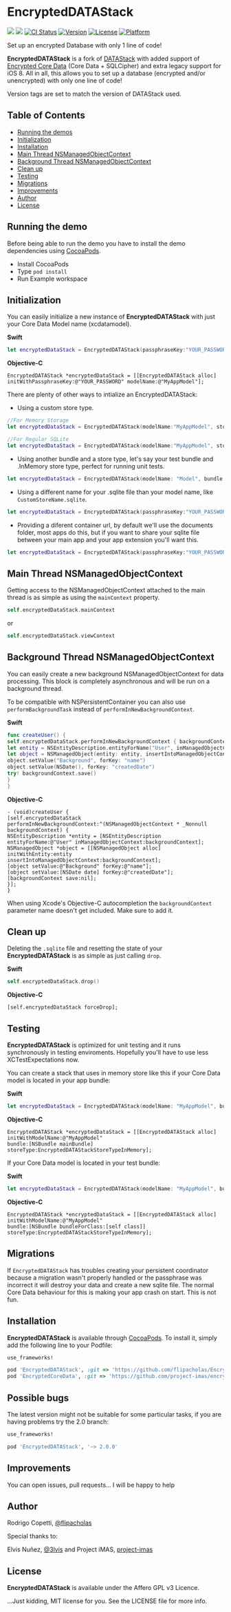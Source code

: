 # EncryptedDATAStack
[![](http://img.shields.io/badge/iOS-8.0%2B-blue.svg)]()
[![](http://img.shields.io/badge/Swift-3-red.svg)]()
[![CI Status](http://img.shields.io/travis/flipacholas/EncryptedDATAStack.svg?style=flat)](https://travis-ci.org/flipacholas/EncryptedDATAStack)
[![Version](https://img.shields.io/cocoapods/v/EncryptedDATAStack.svg?style=flat)](http://cocoapods.org/pods/EncryptedDATAStack)
[![License](https://img.shields.io/cocoapods/l/EncryptedDATAStack.svg?style=flat)](http://cocoapods.org/pods/EncryptedDATAStack)
[![Platform](https://img.shields.io/cocoapods/p/EncryptedDATAStack.svg?style=flat)](http://cocoapods.org/pods/EncryptedDATAStack)

Set up an encrypted Database with only 1 line of code!

**EncryptedDATAStack** is a fork of [DATAStack](https://github.com/SyncDB/DATAStack)  with added support of [Encrypted Core Data](https://github.com/project-imas/encrypted-core-data) (Core Data + SQLCipher) and extra legacy support for iOS 8.
All in all, this allows you to set up a database (encrypted and/or unencrypted) with only one line of code!

Version tags are set to match the version of DATAStack used.


## Table of Contents

* [Running the demos](#running-the-demo)
* [Initialization](#initialization)
* [Installation](#installation)
* [Main Thread NSManagedObjectContext](#main-thread-nsmanagedobjectcontext)
* [Background Thread NSManagedObjectContext](#background-thread-nsmanagedobjectcontext)
* [Clean up](#clean-up)
* [Testing](#testing)
* [Migrations](#migrations)
* [Improvements](#improvements)
* [Author](#author)
* [License](#license)

## Running the demo
Before being able to run the demo you have to install the demo dependencies using [CocoaPods](https://cocoapods.org/).

- Install CocoaPods
- Type `pod install`
- Run Example workspace

## Initialization

You can easily initialize a new instance of **EncryptedDATAStack** with just your Core Data Model name (xcdatamodel).

**Swift**
``` swift
let encryptedDataStack = EncryptedDATAStack(passphraseKey:"YOUR_PASSWORD", modelName:"MyAppModel")
```

**Objective-C**
``` objc
EncryptedDATAStack *encryptedDataStack = [[EncryptedDATAStack alloc] initWithPassphraseKey:@"YOUR_PASSWORD" modelName:@"MyAppModel"];
```

There are plenty of other ways to intialize an EncryptedDATAStack:

- Using a custom store type.

``` swift
//For Memory Storage
let encryptedDataStack = EncryptedDATAStack(modelName:"MyAppModel", storeType: .InMemory)
```

``` swift
//For Regular SQLite
let encryptedDataStack = EncryptedDATAStack(modelName:"MyAppModel", storeType: .sqLiteNoEncryption)
```

- Using another bundle and a store type, let's say your test bundle and .InMemory store type, perfect for running unit tests.

``` swift
let encryptedDataStack = EncryptedDATAStack(modelName: "Model", bundle: NSBundle(forClass: Tests.self), storeType: .InMemory)
```

- Using a different name for your .sqlite file than your model name, like `CustomStoreName.sqlite`.

``` swift
let encryptedDataStack = EncryptedDATAStack(passphraseKey:"YOUR_PASSWORD", modelName: "Model", bundle: NSBundle.mainBundle(), storeType: .sqLite, storeName: "CustomStoreName")
```

- Providing a diferent container url, by default we'll use the documents folder, most apps do this, but if you want to share your sqlite file between your main app and your app extension you'll want this.

``` swift
let encryptedDataStack = EncryptedDATAStack(passphraseKey:"YOUR_PASSWORD", modelName: "Model", bundle: NSBundle.mainBundle(), storeType: .sqLite, storeName: "CustomStoreName", containerURL: sharedURL)
```

## Main Thread NSManagedObjectContext

Getting access to the NSManagedObjectContext attached to the main thread is as simple as using the `mainContext` property.

```swift
self.encryptedDataStack.mainContext
```

or

```swift
self.encryptedDataStack.viewContext
```

## Background Thread NSManagedObjectContext

You can easily create a new background NSManagedObjectContext for data processing. This block is completely asynchronous and will be run on a background thread.

To be compatible with NSPersistentContainer you can also use `performBackgroundTask` instead of `performInNewBackgroundContext`.

**Swift**
```swift
func createUser() {
self.encryptedDataStack.performInNewBackgroundContext { backgroundContext in
let entity = NSEntityDescription.entityForName("User", inManagedObjectContext: backgroundContext)!
let object = NSManagedObject(entity: entity, insertIntoManagedObjectContext: backgroundContext)
object.setValue("Background", forKey: "name")
object.setValue(NSDate(), forKey: "createdDate")
try! backgroundContext.save()
}
}
```

**Objective-C**
```objc
- (void)createUser {
[self.encryptedDataStack performInNewBackgroundContext:^(NSManagedObjectContext * _Nonnull backgroundContext) {
NSEntityDescription *entity = [NSEntityDescription entityForName:@"User" inManagedObjectContext:backgroundContext];
NSManagedObject *object = [[NSManagedObject alloc] initWithEntity:entity insertIntoManagedObjectContext:backgroundContext];
[object setValue:@"Background" forKey:@"name"];
[object setValue:[NSDate date] forKey:@"createdDate"];
[backgroundContext save:nil];
}];
}
```

When using Xcode's Objective-C autocompletion the `backgroundContext` parameter name doesn't get included. Make sure to add it.

## Clean up

Deleting the `.sqlite` file and resetting the state of your **EncryptedDATAStack** is as simple as just calling `drop`.

**Swift**
```swift
self.encryptedDataStack.drop()
```

**Objective-C**
```objc
[self.encryptedDataStack forceDrop];
```

## Testing

**EncryptedDATAStack** is optimized for unit testing and it runs synchronously in testing enviroments. Hopefully you'll have to use less XCTestExpectations now.

You can create a stack that uses in memory store like this if your Core Data model is located in your app bundle:

**Swift**
```swift
let encryptedDataStack = EncryptedDATAStack(modelName: "MyAppModel", bundle: NSBundle.mainBundle(), storeType: .InMemory)
```

**Objective-C**
```objc
EncryptedDATAStack *encryptedDataStack = [[EncryptedDATAStack alloc] initWithModelName:@"MyAppModel"
bundle:[NSBundle mainBundle]
storeType:EncryptedDATAStackStoreTypeInMemory];
```

If your Core Data model is located in your test bundle:

**Swift**
```swift
let encryptedDataStack = EncryptedDATAStack(modelName: "MyAppModel", bundle: NSBundle(forClass: Tests.self), storeType: .InMemory)
```

**Objective-C**
```objc
EncryptedDATAStack *encryptedDataStack = [[EncryptedDATAStack alloc] initWithModelName:@"MyAppModel"
bundle:[NSBundle bundleForClass:[self class]]
storeType:EncryptedDATAStackStoreTypeInMemory];
```

## Migrations

If `EncryptedDATAStack` has troubles creating your persistent coordinator because a migration wasn't properly handled or the passphrase was incorrect it will destroy your data and create a new sqlite file. The normal Core Data behaviour for this is making your app crash on start. This is not fun.


## Installation

**EncryptedDATAStack** is available through [CocoaPods](http://cocoapods.org). To install it, simply add the following line to your Podfile:

```ruby
use_frameworks!

pod 'EncryptedDATAStack', :git => 'https://github.com/flipacholas/EncryptedDATAStack.git'
pod 'EncryptedCoreData', :git => 'https://github.com/project-imas/encrypted-core-data'
```

## Possible bugs

The latest version might not be suitable for some particular tasks, if you are having problems try the 2.0 branch:

```ruby
use_frameworks!

pod 'EncryptedDATAStack', '~> 2.0.0'
```

## Improvements

You can open issues, pull requests... I will be happy to help

## Author

Rodrigo Copetti, [@flipacholas](https://twitter.com/flipacholas)

Special thanks to:

Elvis Nuñez, [@3lvis](https://twitter.com/3lvis) and Project iMAS, [project-imas](https://github.com/project-imas)

## License

**EncryptedDATAStack** is available under the Affero GPL v3 Licence.

...Just kidding, MIT license for you. See the LICENSE file for more info.

